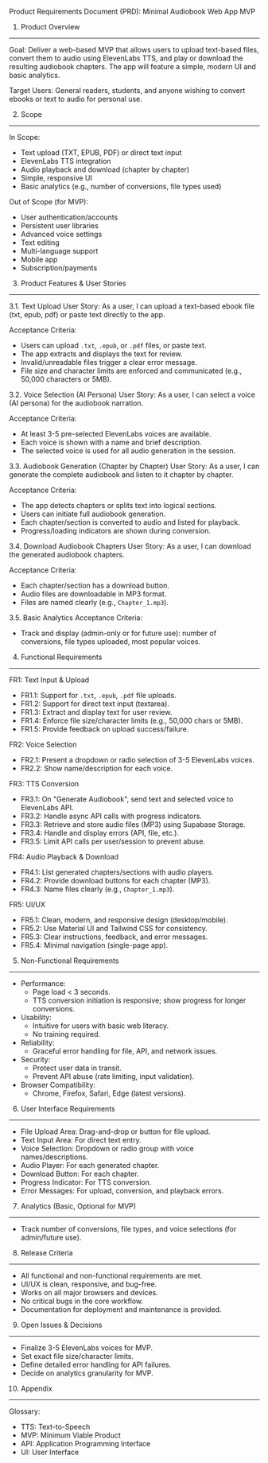 Product Requirements Document (PRD): Minimal Audiobook Web App MVP

1. Product Overview
------------------
Goal:
Deliver a web-based MVP that allows users to upload text-based files, convert them to audio using ElevenLabs TTS, and play or download the resulting audiobook chapters. The app will feature a simple, modern UI and basic analytics.

Target Users:
General readers, students, and anyone wishing to convert ebooks or text to audio for personal use.

2. Scope
--------
In Scope:
- Text upload (TXT, EPUB, PDF) or direct text input
- ElevenLabs TTS integration
- Audio playback and download (chapter by chapter)
- Simple, responsive UI
- Basic analytics (e.g., number of conversions, file types used)

Out of Scope (for MVP):
- User authentication/accounts
- Persistent user libraries
- Advanced voice settings
- Text editing
- Multi-language support
- Mobile app
- Subscription/payments

3. Product Features & User Stories
----------------------------------
3.1. Text Upload
User Story:
As a user, I can upload a text-based ebook file (txt, epub, pdf) or paste text directly to the app.

Acceptance Criteria:
- Users can upload `.txt`, `.epub`, or `.pdf` files, or paste text.
- The app extracts and displays the text for review.
- Invalid/unreadable files trigger a clear error message.
- File size and character limits are enforced and communicated (e.g., 50,000 characters or 5MB).

3.2. Voice Selection (AI Persona)
User Story:
As a user, I can select a voice (AI persona) for the audiobook narration.

Acceptance Criteria:
- At least 3-5 pre-selected ElevenLabs voices are available.
- Each voice is shown with a name and brief description.
- The selected voice is used for all audio generation in the session.

3.3. Audiobook Generation (Chapter by Chapter)
User Story:
As a user, I can generate the complete audiobook and listen to it chapter by chapter.

Acceptance Criteria:
- The app detects chapters or splits text into logical sections.
- Users can initiate full audiobook generation.
- Each chapter/section is converted to audio and listed for playback.
- Progress/loading indicators are shown during conversion.

3.4. Download Audiobook Chapters
User Story:
As a user, I can download the generated audiobook chapters.

Acceptance Criteria:
- Each chapter/section has a download button.
- Audio files are downloadable in MP3 format.
- Files are named clearly (e.g., `Chapter_1.mp3`).

3.5. Basic Analytics
Acceptance Criteria:
- Track and display (admin-only or for future use): number of conversions, file types uploaded, most popular voices.

4. Functional Requirements
--------------------------
FR1: Text Input & Upload
- FR1.1: Support for `.txt`, `.epub`, `.pdf` file uploads.
- FR1.2: Support for direct text input (textarea).
- FR1.3: Extract and display text for user review.
- FR1.4: Enforce file size/character limits (e.g., 50,000 chars or 5MB).
- FR1.5: Provide feedback on upload success/failure.

FR2: Voice Selection
- FR2.1: Present a dropdown or radio selection of 3-5 ElevenLabs voices.
- FR2.2: Show name/description for each voice.

FR3: TTS Conversion
- FR3.1: On "Generate Audiobook", send text and selected voice to ElevenLabs API.
- FR3.2: Handle async API calls with progress indicators.
- FR3.3: Retrieve and store audio files (MP3) using Supabase Storage.
- FR3.4: Handle and display errors (API, file, etc.).
- FR3.5: Limit API calls per user/session to prevent abuse.

FR4: Audio Playback & Download
- FR4.1: List generated chapters/sections with audio players.
- FR4.2: Provide download buttons for each chapter (MP3).
- FR4.3: Name files clearly (e.g., `Chapter_1.mp3`).

FR5: UI/UX
- FR5.1: Clean, modern, and responsive design (desktop/mobile).
- FR5.2: Use Material UI and Tailwind CSS for consistency.
- FR5.3: Clear instructions, feedback, and error messages.
- FR5.4: Minimal navigation (single-page app).

5. Non-Functional Requirements
-----------------------------
- Performance:
  - Page load < 3 seconds.
  - TTS conversion initiation is responsive; show progress for longer conversions.
- Usability:
  - Intuitive for users with basic web literacy.
  - No training required.
- Reliability:
  - Graceful error handling for file, API, and network issues.
- Security:
  - Protect user data in transit.
  - Prevent API abuse (rate limiting, input validation).
- Browser Compatibility:
  - Chrome, Firefox, Safari, Edge (latest versions).

6. User Interface Requirements
-----------------------------
- File Upload Area: Drag-and-drop or button for file upload.
- Text Input Area: For direct text entry.
- Voice Selection: Dropdown or radio group with voice names/descriptions.
- Audio Player: For each generated chapter.
- Download Button: For each chapter.
- Progress Indicator: For TTS conversion.
- Error Messages: For upload, conversion, and playback errors.

7. Analytics (Basic, Optional for MVP)
--------------------------------------
- Track number of conversions, file types, and voice selections (for admin/future use).

8. Release Criteria
-------------------
- All functional and non-functional requirements are met.
- UI/UX is clean, responsive, and bug-free.
- Works on all major browsers and devices.
- No critical bugs in the core workflow.
- Documentation for deployment and maintenance is provided.

9. Open Issues & Decisions
--------------------------
- Finalize 3-5 ElevenLabs voices for MVP.
- Set exact file size/character limits.
- Define detailed error handling for API failures.
- Decide on analytics granularity for MVP.

10. Appendix
------------
Glossary:
- TTS: Text-to-Speech
- MVP: Minimum Viable Product
- API: Application Programming Interface
- UI: User Interface 